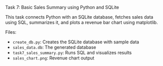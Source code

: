Task 7: Basic Sales Summary using Python and SQLite

This task connects Python with an SQLite database, fetches sales data using SQL, summarizes it, and plots a revenue bar chart using matplotlib.

Files:
- `create_db.py`: Creates the SQLite database with sample data
- `sales_data.db`: The generated database
- `task7_sales_summary.py`: Runs SQL and visualizes results
- `sales_chart.png`: Revenue chart output

